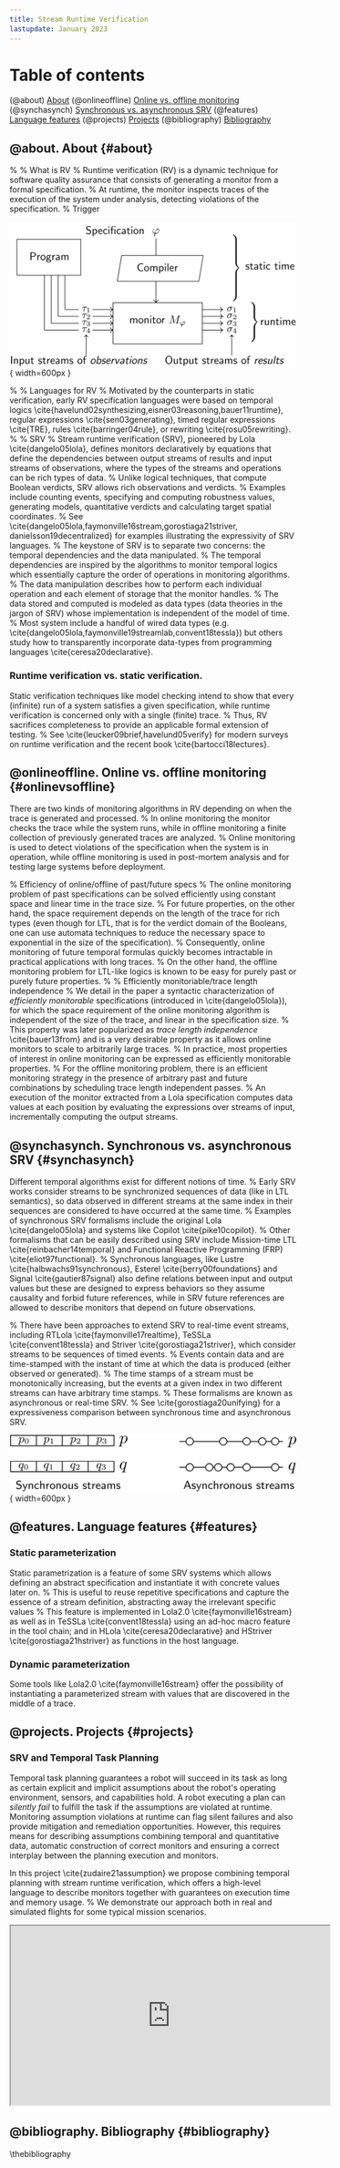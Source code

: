 ```yaml
---
title: Stream Runtime Verification
lastupdate: January 2023
---
```


# Table of contents
(@about) [About](#about)
(@onlineoffline) [Online vs. offline monitoring](#onlinevsoffline)
(@synchasynch) [Synchronous vs. asynchronous SRV](#synchasynch)
(@features) [Language features](#features)
(@projects) [Projects](#projects)
(@bibliography) [Bibliography](#bibliography)

## @about. About {#about}
%
% What is RV
%
Runtime verification (RV) is a dynamic technique for software quality
assurance that consists of generating a monitor from a formal
specification.
%
At runtime, the monitor inspects traces of the execution of the system
under analysis, detecting violations of the specification.
% Trigger

![SRV architecture](assets/images/srv.svg){ width=600px }

%
% Languages for RV
%
Motivated by the counterparts in static verification, early RV
specification languages were based on temporal
logics \cite{havelund02synthesizing,eisner03reasoning,bauer11runtime},
regular expressions \cite{sen03generating}, timed regular
expressions \cite{TRE}, rules \cite{barringer04rule}, or
rewriting \cite{rosu05rewriting}.
%
% SRV
%
Stream runtime verification (SRV), pioneered by
Lola \cite{dangelo05lola}, defines monitors declaratively by
equations that define the dependencies between output streams of
results and input streams of observations, where the types of the
streams and operations can be rich types of data.
%
Unlike logical techniques, that compute Boolean verdicts, SRV allows
rich observations and verdicts.
%
Examples include counting events, specifying and computing robustness
values, generating models, quantitative verdicts and calculating
target spatial coordinates.
%
See \cite{dangelo05lola,faymonville16stream,gorostiaga21striver, danielsson19decentralized} for examples illustrating the
expressivity of SRV languages.
%
The keystone of SRV is to separate two concerns: the temporal
dependencies and the data manipulated.
%
The temporal dependencies are inspired by the algorithms to monitor
temporal logics which essentially capture the order of operations in
monitoring algorithms.
%
The data manipulation describes how to perform each individual
operation and each element of storage that the monitor handles.
%
The data stored and computed is modeled as data types (data theories
in the jargon of SRV) whose implementation is independent of the model
of time.
%
Most system include a handful of wired data
types (e.g. \cite{dangelo05lola,faymonville19streamlab,convent18tessla})
but others study how to transparently incorporate data-types from
programming languages \cite{ceresa20declarative}.

### Runtime verification vs. static verification.
Static verification techniques like model checking intend to show that
every (infinite) run of a system satisfies a given specification,
while runtime verification is concerned only with a single (finite)
trace.
%
Thus, RV sacrifices completeness to provide an applicable formal
extension of testing.
%
See \cite{leucker09brief,havelund05verify} for modern surveys on
runtime verification and the recent book \cite{bartocci18lectures}.

## @onlineoffline. Online vs. offline monitoring {#onlinevsoffline}
There are two kinds of monitoring algorithms in RV depending on when
the trace is generated and processed.
%
In online monitoring the monitor checks the trace while the system
runs, while in offline monitoring a finite collection of previously
generated traces are analyzed.
%
Online monitoring is used to detect violations of the specification
when the system is in operation, while offline monitoring is used in
post-mortem analysis and for testing large systems before deployment.

% Efficiency of online/offline of past/future specs
%
The online monitoring problem of past specifications can be solved
efficiently using constant space and linear time in the trace size.
%
For future properties, on the other hand, the space requirement
depends on the length of the trace for rich types (even though for
LTL, that is for the verdict domain of the Booleans, one can use
automata techniques to reduce the necessary space to exponential in
the size of the specification).
%
Consequently, online monitoring of future temporal formulas quickly
becomes intractable in practical applications with long traces.
%
On the other hand, the offline monitoring problem for LTL-like logics
is known to be easy for purely past or purely future properties.
%
% Efficiently monitoriable/trace length independence
%
We detail in the paper a syntactic characterization of
*efficiently monitorable* specifications (introduced
in \cite{dangelo05lola}), for which the space requirement of the
online monitoring algorithm is independent of the size of the trace,
and linear in the specification size.
%
This property was later popularized as *trace length
independence* \cite{bauer13from} and is a very desirable property as
it allows online monitors to scale to arbitrarily large traces.
%
In practice, most properties of interest in online monitoring can be
expressed as efficiently monitorable properties.
%
For the offline monitoring problem, there is an efficient monitoring
strategy in the presence of arbitrary past and future combinations by
scheduling trace length independent passes.
%
An execution of the monitor extracted from a Lola specification
computes data values at each position by evaluating the expressions
over streams of input, incrementally computing the output streams.

## @synchasynch. Synchronous vs. asynchronous SRV {#synchasynch}
Different temporal algorithms exist for different notions of time.
%
Early SRV works consider streams to be synchronized sequences of data
(like in LTL semantics), so data observed in different streams at the
same index in their sequences are considered to have occurred at the
same time.
%
Examples of synchronous SRV formalisms include the original
Lola \cite{dangelo05lola} and systems like
Copilot \cite{pike10copilot}.
%
Other formalisms that can be easily described using SRV include
Mission-time LTL \cite{reinbacher14temporal} and Functional Reactive
Programming (FRP) \cite{eliot97functional}.
%
Synchronous languages, like Lustre \cite{halbwachs91synchronous},
Esterel \cite{berry00foundations} and Signal \cite{gautier87signal}
also define relations between input and output values but these are
designed to express behaviors so they assume causality and forbid
future references, while in SRV future references are allowed to
describe monitors that depend on future observations.


%
There have been approaches to extend SRV to real-time event streams,
including RTLola \cite{faymonville17realtime},
TeSSLa \cite{convent18tessla} and Striver \cite{gorostiaga21striver},
which consider streams to be sequences of timed events.
%
Events contain data and are time-stamped with the instant of time at
which the data is produced (either observed or generated).
%
The time stamps of a stream must be monotonically increasing, but the
events at a given index in two different streams can have arbitrary
time stamps.
%
These formalisms are known as asynchronous or real-time SRV.
%
See \cite{gorostiaga20unifying} for a expressiveness comparison
between synchronous time and asynchronous SRV.

![Synchronous vs. asynchronous streams](assets/images/synchasynch.svg){ width=600px }

## @features. Language features {#features}

### Static parameterization
Static parametrization is a feature of some SRV systems which allows
defining an abstract specification and instantiate it with concrete
values later on.
%
This is useful to reuse repetitive specifications and capture the
essence of a stream definition, abstracting away the irrelevant
specific values
%
This feature is implemented in Lola2.0 \cite{faymonville16stream} as
well as in TeSSLa \cite{convent18tessla} using an ad-hoc macro feature
in the tool chain; and in HLola \cite{ceresa20declarative} and HStriver
\cite{gorostiaga21hstriver} as functions in the host language.

### Dynamic parameterization
Some tools like Lola2.0 \cite{faymonville16stream} offer the
possibility of instantiating a parameterized stream with values that
are discovered in the middle of a trace.

## @projects. Projects {#projects}
### SRV and Temporal Task Planning
Temporal task planning guarantees a robot will succeed in its task
as long as certain explicit and implicit assumptions about the
robot's operating environment, sensors, and capabilities hold.
A robot executing a plan can *silently fail* to fulfill the task if the
assumptions are violated at runtime.
Monitoring assumption violations at runtime  can flag silent failures and also
provide mitigation and remediation opportunities. However, this requires means
for describing assumptions combining temporal and quantitative data, automatic
construction of correct monitors and ensuring a correct interplay between the
planning execution and monitors.

In this project \cite{zudaire21assumption} we propose combining temporal
planning with stream runtime verification, which offers a high-level language
to describe monitors together with guarantees on execution time and memory
usage. 
% 
We demonstrate our approach both in real and simulated flights for
some typical mission scenarios. 

<div class="i-frame">
  <iframe
    width="560"
    height="315"
    src="https://www.youtube.com/embed/3lVxiFWCYE4"
    title="YouTube video player"
    frameborder="10"
    allow="accelerometer; autoplay; clipboard-write; encrypted-media; gyroscope; picture-in-picture"
  ></iframe>

## @bibliography. Bibliography {#bibliography}
\thebibliography
